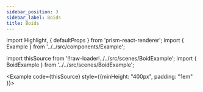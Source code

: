 ```yaml
---
sidebar_position: 3
sidebar_label: Boids
title: Boids
---
```


import Highlight, { defaultProps } from 'prism-react-renderer';
import { Example } from '../../src/components/Example';

import thisSource from '!!raw-loader!../../src/scenes/BoidExample';
import { BoidExample } from '../../src/scenes/BoidExample';

<Example code={thisSource} style={{minHeight: "400px", padding: "1em" }}>
<BoidExample />
</Example>
